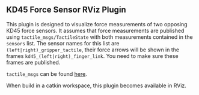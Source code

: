 ## KD45 Force Sensor RViz Plugin

This plugin is designed to visualize force measurements of two opposing KD45 force sensors. It assumes that force measurements are published using `tactile_msgs/TactileState` with both measurements contained in the `sensors` list. The sensor names for this list are `(left|right)_gripper_tactile`, their force arrows will be shown in the frames `kd45_(left|right)_finger_link`. You need to make sure these frames are published.

`tactile_msgs` can be found [here](https://github.com/ubi-agni/tactile_toolbox).

When build in a catkin workspace, this plugin becomes available in RViz. 